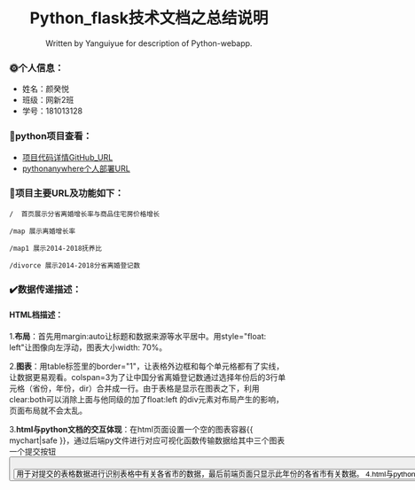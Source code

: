 <div align="center">
  <h1>Python_flask技术文档之总结说明</h1>
  <p>Written by Yanguiyue for description of Python-webapp.</p>
</div>

### :sun_with_face:**个人信息**：
* 姓名：颜癸悦
* 班级：网新2班
* 学号：181013128  

### :link:**python项目查看**：
* [项目代码详情GitHub_URL](https://github.com/guiyueYan/python-flask/tree/master/python-web)
* [pythonanywhere个人部署URL](http://yuiane.pythonanywhere.com/)  

### :thought_balloon:项目主要URL及功能如下：  

    /  首页展示分省离婚增长率与商品住宅房价格增长  

    /map 展示离婚增长率  

    /map1 展示2014-2018抚养比  

    /divorce 展示2014-2018分省离婚登记数  

### :heavy_check_mark:**数据传递描述**：  

#### HTML档描述：
1.**布局**：首先用margin:auto让标题和数据来源等水平居中。用style="float: left"让图像向左浮动，图表大小width: 70%。  

2.**图表**：用table标签里的border="1"，让表格外边框和每个单元格都有了实线，让数据更易观看。colspan=3为了让中国分省离婚登记数通过选择年份后的3行单元格（省份，年份，dir）合并成一行。由于表格是显示在图表之下，利用clear:both可以消除上面与他同级的加了float:left 的div元素对布局产生的影响，页面布局就不会太乱。  

3.**html与python文档的交互体现**：在html页面设置一个空的图表容器{{ mychart|safe }}，通过后端py文件进行对应可视化函数传输数据给其中三个图表一个提交按钮<button type="submit">，提交时图表数据会提交到名为 "/" 的页面，也就是增长率对比图这个页面，map/map1/divorce的页面也是这种方法体现。最后一个各省份的图表通过select 元素创建多选下拉框（选择2014-2018年）。使用<select name="city"><option value="2014-2018年">用于对提交的表格数据进行识别表格中有关各省市的数据，最后前端页面只显示此年份的各省市有关数据。    
  

4.**html与python档的交互**：利用{% if data %}和{% for i in col %}两个if语句用for循环选择app.py里最后一个函数的变量cols里面的省份，年份，dir。  


5.**条件判断**：为了在图表下面加分析和结论，使用{% if %}标签，在app.py中每个函数中新建一个变量text1，然后在index.html中使用{% if %}标签进行判断。使得在每个图表的显示中都能显示出相应结论。    

 
#### python档描述：  

1.**主要运用的模块**：pandas、flask、pyecharts、numpy       


2.**具体操作**：  
首先，每一个视图函数都要用pandas模块pd.read_csv（）读取每个表对应的csv文件数据。  

然后用@app.route(路由规则) 的方式绑定可视化视图函数, route() 会告诉告诉 Flask 什么样的URL 能触发我们的函数，就像项目里的@app.route('/map')一样，接着将17级提供的图表函数放入py文件中。  

最后return render_template会根据后面传入的参数，对html进行修改渲染。例如第一个图表：离婚年均增长率，用render_embed()将定义c的图表存储在图表容器myechart中，利用jinjia2语法的动态数据绑定将图表数据还有text1标签的内容一并对html进行渲染返回到前端页面。      


#### webapp动作描述：     
  

1.**提交按钮**：项目启动后显示的主页面有三个提交按钮，分别对应的是中国分省离婚增长率与商品住宅房价格增长情况/离婚增长率/2014-2018抚养比这三个图表。通过点击可以跳转到相应的图表，并显示出相应的故事结论。  
     

2.**下拉框**：通过选择查看各年份中国分省离婚登记数（2014-2018年）下拉框，Do it！实现相应各年份数据的提取，前端正确显示图和表的相应的数据交互变化。  

